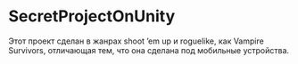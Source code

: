 # SecretProjectOnUnity
Этот проект сделан в жанрах shoot ’em up и roguelike, как Vampire Survivors, отличающая тем, что она сделана под мобильные устройства. 
